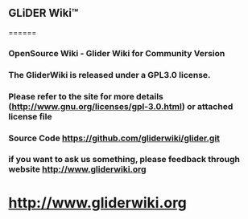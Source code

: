 ## GLiDER Wiki™ 

======

### OpenSource Wiki - Glider Wiki for Community Version 

###  The GliderWiki is released under a GPL3.0 license.
###  Please refer to the site for more details (http://www.gnu.org/licenses/gpl-3.0.html) or attached license file
###  Source Code https://github.com/gliderwiki/glider.git
###  if you want to ask us something, please feedback through website http://www.gliderwiki.org 

# http://www.gliderwiki.org

